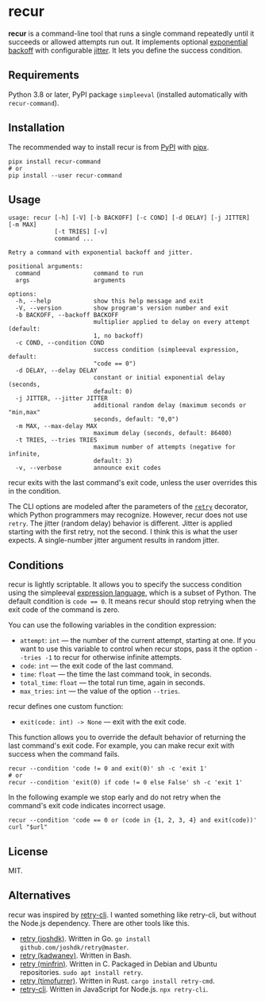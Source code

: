 # recur

**recur** is a command-line tool that runs a single command repeatedly until it succeeds or allowed attempts run out. It implements optional [exponential backoff](https://en.wikipedia.org/wiki/Exponential_backoff) with configurable [jitter](https://en.wikipedia.org/wiki/Thundering_herd_problem#Mitigation). It lets you define the success condition.


## Requirements

Python 3.8 or later, PyPI package `simpleeval` (installed automatically with `recur-command`).


## Installation

The recommended way to install recur is from [PyPI](https://pypi.org/project/recur-command/) with [pipx](https://github.com/pypa/pipx).

```shell
pipx install recur-command
# or
pip install --user recur-command
```


## Usage

```none
usage: recur [-h] [-V] [-b BACKOFF] [-c COND] [-d DELAY] [-j JITTER] [-m MAX]
             [-t TRIES] [-v]
             command ...

Retry a command with exponential backoff and jitter.

positional arguments:
  command               command to run
  args                  arguments

options:
  -h, --help            show this help message and exit
  -V, --version         show program's version number and exit
  -b BACKOFF, --backoff BACKOFF
                        multiplier applied to delay on every attempt (default:
                        1, no backoff)
  -c COND, --condition COND
                        success condition (simpleeval expression, default:
                        "code == 0")
  -d DELAY, --delay DELAY
                        constant or initial exponential delay (seconds,
                        default: 0)
  -j JITTER, --jitter JITTER
                        additional random delay (maximum seconds or "min,max"
                        seconds, default: "0,0")
  -m MAX, --max-delay MAX
                        maximum delay (seconds, default: 86400)
  -t TRIES, --tries TRIES
                        maximum number of attempts (negative for infinite,
                        default: 3)
  -v, --verbose         announce exit codes
```

recur exits with the last command's exit code, unless the user overrides this in the condition.

The CLI options are modeled after the parameters of the [`retry`](https://github.com/invl/retry) decorator, which Python programmers may recognize. However, recur does not use `retry`. The jitter (random delay) behavior is different. Jitter is applied starting with the first retry, not the second. I think this is what the user expects. A single-number jitter argument results in random jitter.     


## Conditions

recur is lightly scriptable. It allows you to specify the success condition using the simpleeval [expression language](https://github.com/danthedeckie/simpleeval#operators), which is a subset of Python. The default condition is `code == 0`. It means recur should stop retrying when the exit code of the command is zero.

You can use the following variables in the condition expression:

* `attempt`: `int` — the number of the current attempt, starting at one. If you want to use this variable to control when recur stops, pass it the option `--tries -1` to recur for otherwise infinite attempts. 
* `code`: `int` — the exit code of the last command.
* `time`: `float` — the time the last command took, in seconds.
* `total_time`: `float` — the total run time, again in seconds.
*  `max_tries`: `int` — the value of the option `--tries`.

recur defines one custom function:

* `exit(code: int) -> None` — exit with the exit code.

This function allows you to override the default behavior of returning the last command's exit code. For example, you can make recur exit with success when the command fails.

```shell
recur --condition 'code != 0 and exit(0)' sh -c 'exit 1'
# or
recur --condition 'exit(0) if code != 0 else False' sh -c 'exit 1'
```

In the following example we stop early and do not retry when the command's exit code indicates incorrect usage.

```shell
recur --condition 'code == 0 or (code in {1, 2, 3, 4} and exit(code))' curl "$url"
```

## License

MIT.


## Alternatives

recur was inspired by [retry-cli](https://github.com/tirsen/retry-cli). I wanted something like retry-cli, but without the Node.js dependency. There are other tools like this.

* [retry (joshdk)](https://github.com/joshdk/retry). Written in Go. `go install github.com/joshdk/retry@master`.
* [retry (kadwanev)](https://github.com/kadwanev/retry). Written in Bash.
* [retry (minfrin)](https://github.com/minfrin/retry). Written in C. Packaged in Debian and Ubuntu repositories. `sudo apt install retry`.
* [retry (timofurrer)](https://github.com/timofurrer/retry-cmd). Written in Rust. `cargo install retry-cmd`.
* [retry-cli](https://github.com/tirsen/retry-cli). Written in JavaScript for Node.js. `npx retry-cli`.
